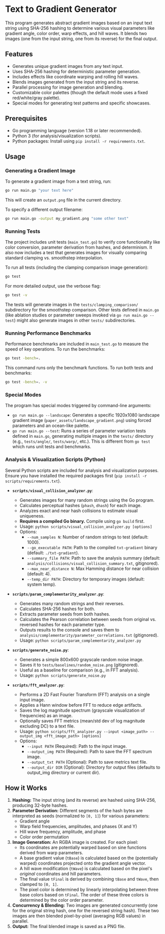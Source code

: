 # Text to Gradient Generator

This program generates abstract gradient images based on an input text string using SHA-256 hashing to determine various visual parameters like gradient angle, color order, warp effects, and hill waves. It blends two images (one from the input string, one from its reverse) for the final output.

## Features

- Generates unique gradient images from any text input.
- Uses SHA-256 hashing for deterministic parameter generation.
- Includes effects like coordinate warping and rolling hill waves.
- Blends images generated from the input string and its reverse.
- Parallel processing for image generation and blending.
- Customizable color palettes (though the default mode uses a fixed red/white/gray palette).
- Special modes for generating test patterns and specific showcases.

## Prerequisites

- Go programming language (version 1.18 or later recommended).
- Python 3 (for analysis/visualization scripts).
- Python packages: Install using `pip install -r requirements.txt`.

## Usage

### Generating a Gradient Image

To generate a gradient image from a text string, run:

```bash
go run main.go "your text here"
```

This will create an `output.png` file in the current directory.

To specify a different output filename:

```bash
go run main.go -output my_gradient.png "some other text"
```

### Running Tests

The project includes unit tests (`main_test.go`) to verify core functionality like color conversion, parameter derivation from hashes, and determinism. It also now includes a test that generates images for visually comparing standard clamping vs. smoothstep interpolation.

To run all tests (including the clamping comparison image generation):

```bash
go test
```

For more detailed output, use the verbose flag:

```bash
go test -v
```

The tests will generate images in the `tests/clamping_comparison/` subdirectory for the smoothstep comparison. Other tests defined in `main.go` (like ablation studies or parameter sweeps invoked via `go run main.go --test`) might also generate images in other `tests/` subdirectories.

### Running Performance Benchmarks

Performance benchmarks are included in `main_test.go` to measure the speed of key operations. To run the benchmarks:

```bash
go test -bench=.
```

This command runs only the benchmark functions. To run both tests and benchmarks:

```bash
go test -bench=. -v
```

### Special Modes

The program has special modes triggered by command-line arguments:

- `go run main.go --landscape`: Generates a specific 1920x1080 landscape gradient image (`paper_assets/landscape_gradient.png`) using forced parameters and an ocean-like palette.
- `go run main.go --test`: Runs a series of parameter variation tests defined in `main.go`, generating multiple images in the `tests/` directory (e.g., `tests/angle/`, `tests/warp/`, etc.). This is different from `go test` which runs unit tests and benchmarks.

### Analysis & Visualization Scripts (Python)

Several Python scripts are included for analysis and visualization purposes. Ensure you have installed the required packages first (`pip install -r scripts/requirements.txt`).

- **`scripts/visual_collision_analyzer.py`**:

  - Generates images for many random strings using the Go program.
  - Calculates perceptual hashes (`phash`, `dhash`) for each image.
  - Analyzes exact and near hash collisions to estimate visual uniqueness.
  - **Requires a compiled Go binary.** Compile using `go build` first.
  - Usage: `python scripts/visual_collision_analyzer.py [options]`
  - Options:
    - `--num_samples N`: Number of random strings to test (default: 1000).
    - `--go_executable PATH`: Path to the compiled `txt-gradient` binary (default: `./txt-gradient`).
    - `--summary_file PATH`: Path to save the analysis summary (default: `analysis/collisions/visual_collision_summary.txt`, gitignored).
    - `--max_near_distance N`: Max Hamming distance for near collision (default: 4).
    - `--temp_dir PATH`: Directory for temporary images (default: system temp).

- **`scripts/param_complementarity_analyzer.py`**:

  - Generates many random strings and their reverses.
  - Calculates SHA-256 hashes for both.
  - Extracts parameter seeds from both hashes.
  - Calculates the Pearson correlation between seeds from original vs. reversed hashes for each parameter type.
  - Outputs results to the console and saves them to `analysis/complementarity/parameter_correlations.txt` (gitignored).
  - Usage: `python scripts/param_complementarity_analyzer.py`

- **`scripts/generate_noise.py`**:

  - Generates a simple 800x600 grayscale random noise image.
  - Saves it to `tests/baselines/random_noise.png` (gitignored).
  - Useful as a baseline for comparison (e.g., in FFT analysis).
  - Usage: `python scripts/generate_noise.py`

- **`scripts/fft_analyzer.py`**:
  - Performs a 2D Fast Fourier Transform (FFT) analysis on a single input image.
  - Applies a Hann window before FFT to reduce edge artifacts.
  - Saves the log magnitude spectrum (grayscale visualization of frequencies) as an image.
  - Optionally saves FFT metrics (mean/std dev of log magnitude excluding DC) to a text file.
  - Usage: `python scripts/fft_analyzer.py --input <image_path> --output_img <fft_image_path> [options]`
  - Options:
    - `--input PATH` (Required): Path to the input image.
    - `--output_img PATH` (Required): Path to save the FFT spectrum image.
    - `--output_txt PATH` (Optional): Path to save metrics text file.
    - `--output_dir DIR` (Optional): Directory for output files (defaults to output_img directory or current dir).

## How it Works

1.  **Hashing:** The input string (and its reverse) are hashed using SHA-256, producing 32-byte hashes.
2.  **Parameter Derivation:** Different segments of the hash bytes are interpreted as seeds (normalized to `[0, 1]`) for various parameters:
    - Gradient angle
    - Warp field frequencies, amplitudes, and phases (X and Y)
    - Hill wave frequency, amplitude, and phase
    - Color order permutation
3.  **Image Generation:** An RGBA image is created. For each pixel:
    - Its coordinates are potentially warped based on sine functions derived from warp parameters.
    - A base gradient value (`tBase`) is calculated based on the (potentially warped) coordinates projected onto the gradient angle vector.
    - A hill wave modification (`tWave`) is calculated based on the pixel's _original_ coordinates and hill parameters.
    - The final value `tFinal` is derived by combining `tBase` and `tWave`, then clamped to `[0, 1]`.
    - The pixel color is determined by linearly interpolating between three base colors based on `tFinal`. The order of these three colors is determined by the color order parameter.
4.  **Concurrency & Blending:** Two images are generated concurrently (one for the original string hash, one for the reversed string hash). These two images are then blended pixel-by-pixel (averaging RGB values) in parallel.
5.  **Output:** The final blended image is saved as a PNG file.
